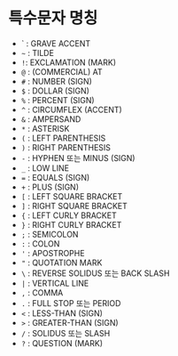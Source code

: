 # 특수문자 명칭

- ` : GRAVE ACCENT
- `~` : TILDE
- `!`: EXCLAMATION (MARK)
- `@` : (COMMERCIAL) AT
- `#` : NUMBER (SIGN)
- `$` : DOLLAR (SIGN)
- `%` : PERCENT (SIGN)
- `^` : CIRCUMFLEX (ACCENT)
- `&` : AMPERSAND
- `*` : ASTERISK
- `(` : LEFT PARENTHESIS
- `)` : RIGHT PARENTHESIS
- `-` : HYPHEN 또는 MINUS (SIGN)
- `_` : LOW LINE
- `=` : EQUALS (SIGN)
- `+` : PLUS (SIGN)
- `[` : LEFT SQUARE BRACKET
- `]` : RIGHT SQUARE BRACKET
- `{` : LEFT CURLY BRACKET
- `}` : RIGHT CURLY BRACKET
- `;` : SEMICOLON
- `:` : COLON
- `'` : APOSTROPHE
- `"` : QUOTATION MARK
- `\` : REVERSE SOLIDUS 또는 BACK SLASH
- `|` : VERTICAL LINE
- `,` : COMMA
- `.` : FULL STOP 또는 PERIOD
- `<` : LESS-THAN (SIGN)
- `>` : GREATER-THAN (SIGN)
- `/` : SOLIDUS 또는 SLASH
- `?` : QUESTION (MARK)
